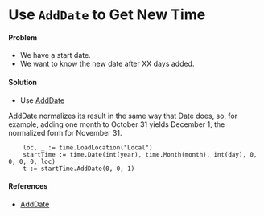 # Use `AddDate` to Get New Time

#### Problem
* We have a start date.
* We want to know the new date after XX days added.

#### Solution
* Use [AddDate](http://godoc.org/time#Time.AddDate)

AddDate normalizes its result in the same way that Date does, so, for example, adding one month to October 31 yields December 1, the normalized form for November 31. 

        loc, _ := time.LoadLocation("Local")
        startTime := time.Date(int(year), time.Month(month), int(day), 0, 0, 0, 0, loc)
        t := startTime.AddDate(0, 0, 1)

#### References
* [AddDate](http://godoc.org/time#Time.AddDate)
